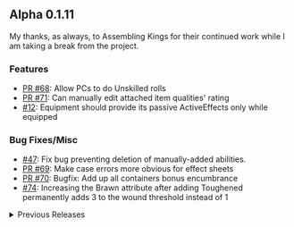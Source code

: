 ## Alpha 0.1.11
My thanks, as always, to Assembling Kings for their continued work while I am taking a break from the project.

### Features

-   [PR #68](https://github.com/Mezryss/FVTT-Genesys/pull/68): Allow PCs to do Unskilled rolls
-	[PR #71](https://github.com/Mezryss/FVTT-Genesys/pull/71): Can manually edit attached item qualities' rating
-	[#12](https://github.com/Mezryss/FVTT-Genesys/issues/12): Equipment should provide its passive ActiveEffects only while equipped

### Bug Fixes/Misc

-	[#47](https://github.com/Mezryss/FVTT-Genesys/issues/47): Fix bug preventing deletion of manually-added abilities.
-	[PR #69](https://github.com/Mezryss/FVTT-Genesys/pull/69): Make case errors more obvious for effect sheets
-	[PR #70](https://github.com/Mezryss/FVTT-Genesys/pull/70): Bugfix: Add up all containers bonus encumbrance
-	[#74](https://github.com/Mezryss/FVTT-Genesys/issues/74): Increasing the Brawn attribute after adding Toughened permanently adds 3 to the wound threshold instead of 1

<details>
<summary>Previous Releases</summary>

## Alpha 0.1.10

### Features (thanks to Assembling Kings)

-   [#64](https://github.com/Mezryss/FVTT-Genesys/issues/64): Support unskilled rolls by clicking Characteristic name in NPC sheets.
-   [#29](https://github.com/Mezryss/FVTT-Genesys/issues/29): When editing an Item or Actor's name, make capitalization clear.
-   [PR #62](https://github.com/Mezryss/FVTT-Genesys/pull/62): Categorize Item & Actor types with OptGroups

### Bug Fixes

-   [PR #58](https://github.com/Mezryss/FVTT-Genesys/pull/58): Fix skill check enricher

## Alpha 0.1.9

### Features

- Send to Chat implemented for Inventory Items! Equivalent functionality for Abilities & Talents will come with the Talents tab updates.

### Bug Fixes

- Fix [#40](https://github.com/Mezryss/FVTT-Genesys/issues/40): Upgrading ranked talents was too restrictive.
- Fix [#42](https://github.com/Mezryss/FVTT-Genesys/issues/42): Journal entries for skill upgrades are showing the wrong rank.
- Fix [#44](https://github.com/Mezryss/FVTT-Genesys/issues/44): Ranked Talent effects don't stack per rank.

## Alpha 0.1.8

### Updates

-   Work on [#2](https://github.com/Mezryss/FVTT-Genesys/issues/2): Inventory 2.0. There is still more work to be done on this!

## Alpha 0.1.7

### Bug Fixes

-   Fix [#20](https://github.com/Mezryss/FVTT-Genesys/issues/20): The HTML mode of the text editor was improperly sized.

## Alpha 0.1.6

### Bug Fixes

-   Fix [#35](https://github.com/Mezryss/FVTT-Genesys/issues/35): Active talents with no active category were listed twice.

## Alpha 0.1.5

### Bug Fixes

-   Fix [#36](https://github.com/Mezryss/FVTT-Genesys/issues/36): Career item sheet was not showing editor view.

## Alpha 0.1.4: The Magical Update!

-   With permission, added [MilkMyth](http://milkmyth.com)'s updated Magical Girl custom Dice Symbols to the system! These can be enabled in settings, are client-specific (so each user can use them or not, at their own discretion), and are also available for use in Dice So Nice!

## Alpha 0.1.3

### Bug Fixes:

-   Fix [#32](https://github.com/Mezryss/FVTT-Genesys/issues/32): Deleting qualities & skills on an item embedded in an Actor failed with a proxy error.

## Alpha 0.1.2

### Bug Fixes:

-   Fix [#31](https://github.com/Mezryss/FVTT-Genesys/issues/31): Quantity adjustment for items in inventory doesn't work.

## Alpha 0.1.1

### Updates:

-   Disallowed adding ActiveEffects to Item Qualities until a better solution is implemented for referencing or embedding them in items.
-   [#25](https://github.com/Mezryss/FVTT-Genesys/issues/25) Allow adding item qualities to Armor.

### Bug Fixes:

-   Fix [#22](https://github.com/Mezryss/FVTT-Genesys/issues/22): In skills tab, context menu can appear below XP Container and other skill categories.
-   Fix [#27](https://github.com/Mezryss/FVTT-Genesys/issues/27): Disallow archetype removal if XP has changed since Archetype was applied.
</details>
